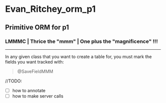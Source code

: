 # Evan_Ritchey_orm_p1
## Primitive ORM for p1
### LMMMC | Thrice the "mmm" | One plus the "magnificence" !!!  
___

In any given class that you want to create a table for, you must mark the fields you want tracked with:
> @SaveFieldMMM

//TODO:
 -[ ] how to annotate
 -[ ] how to make server calls